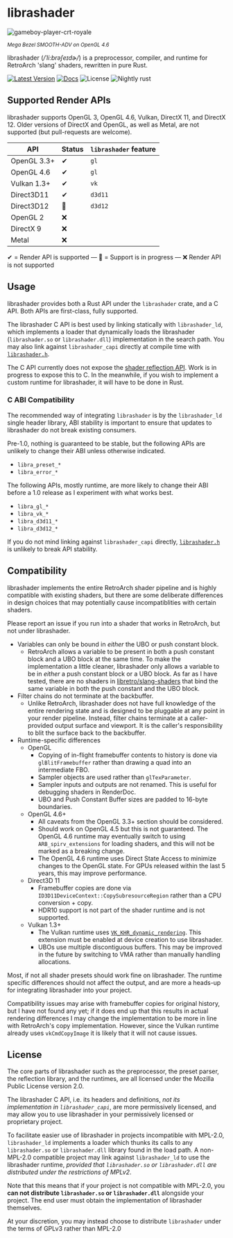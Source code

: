 # librashader

![gameboy-player-crt-royale](https://user-images.githubusercontent.com/1000503/211993121-2ec1f6f0-445b-4b47-8612-291a4eab5d15.png)

<small>*Mega Bezel SMOOTH-ADV on OpenGL 4.6*</small>

librashader (*/ˈli:brəʃeɪdɚ/*) is a preprocessor, compiler, and runtime for RetroArch 'slang' shaders, rewritten in pure Rust.

[![Latest Version](https://img.shields.io/crates/v/librashader.svg)](https://crates.io/crates/librashader) [![Docs](https://docs.rs/librashader/badge.svg)](https://docs.rs/librashader) ![License](https://img.shields.io/crates/l/librashader)
![Nightly rust](https://img.shields.io/badge/rust-nightly-orange.svg)

## Supported Render APIs
librashader supports OpenGL 3, OpenGL 4.6, Vulkan, DirectX 11, and DirectX 12.  Older versions
of DirectX and OpenGL, as well as Metal, are not supported (but pull-requests are welcome).

| **API**     | **Status** | **`librashader` feature** |
|-------------|------------|---------------------------|
| OpenGL 3.3+ | ✔          | `gl`                      |
| OpenGL 4.6  | ✔          | `gl`                      |
| Vulkan 1.3+ | ✔         | `vk`                      |
| Direct3D11  | ✔          | `d3d11`                   |
| Direct3D12  | 🚧         | `d3d12`                   |
| OpenGL 2    | ❌          |                           |
| DirectX 9   | ❌          |                           |
| Metal       | ❌          |                           |

✔ = Render API is supported &mdash; 🚧 =  Support is in progress &mdash; ❌ Render API is not supported
## Usage

librashader provides both a Rust API under the `librashader` crate, and a C API. Both APIs are first-class, fully supported.

The librashader C API is best used by linking statically with `librashader_ld`, which implements a loader that dynamically
loads the librashader (`librashader.so` or `librashader.dll`) implementation in the search path. You may also link against
`librashader_capi` directly at compile time with [`librashader.h`](https://github.com/SnowflakePowered/librashader/blob/master/include/librashader.h).

The C API currently does not expose the [shader reflection API](https://docs.rs/librashader/latest/librashader/reflect/index.html). Work 
is in progress to expose this to C. In the meanwhile, if you wish to implement a custom runtime for librashader, it will have to be done
in Rust.

### C ABI Compatibility
The recommended way of integrating `librashader` is by the `librashader_ld` single header library, ABI stability 
is important to ensure that updates to librashader do not break existing consumers.

Pre-1.0, nothing is guaranteed to be stable, but the following APIs are unlikely to change their ABI unless otherwise indicated.

* `libra_preset_*`
* `libra_error_*`

The following APIs, mostly runtime, are more likely to change their ABI before a 1.0 release as I experiment with what
works best.

* `libra_gl_*`
* `libra_vk_*`
* `libra_d3d11_*`
* `libra_d3d12_*`

If you do not mind linking against `librashader_capi` directly, [`librashader.h`](https://github.com/SnowflakePowered/librashader/blob/master/include/librashader.h)
is unlikely to break API stability. 

## Compatibility

librashader implements the entire RetroArch shader pipeline and is highly compatible with existing shaders,
but there are some deliberate differences in design choices that may potentially cause incompatiblities with certain
shaders.

Please report an issue if you run into a shader that works in RetroArch, but not under librashader.

* Variables can only be bound in *either* the UBO or push constant block.
  * RetroArch allows a variable to be present in both a push constant block and a UBO block at the same time. To make the 
    implementation a little cleaner, librashader only allows a variable to be in *either* a push constant block or a UBO
    block. As far as I have tested, there are no shaders in [libretro/slang-shaders](https://github.com/libretro/slang-shaders)
    that bind the same variable in both the push constant and the UBO block.
* Filter chains do not terminate at the backbuffer.
  * Unlike RetroArch, librashader does not have full knowledge of the entire rendering state and is designed to be pluggable
    at any point in your render pipeline. Instead, filter chains terminate at a caller-provided output surface and viewport. 
    It is the caller's responsibility to blit the surface back to the backbuffer.
* Runtime-specific differences
  * OpenGL
    * Copying of in-flight framebuffer contents to history is done via `glBlitFramebuffer` rather than drawing a quad into an intermediate FBO.
    * Sampler objects are used rather than `glTexParameter`.
    * Sampler inputs and outputs are not renamed. This is useful for debugging shaders in RenderDoc.
    * UBO and Push Constant Buffer sizes are padded to 16-byte boundaries.
  * OpenGL 4.6+
    * All caveats from the OpenGL 3.3+ section should be considered.
    * Should work on OpenGL 4.5 but this is not guaranteed. The OpenGL 4.6 runtime may eventually switch to using `ARB_spirv_extensions` for loading shaders, and this will not be marked as a breaking change.
    * The OpenGL 4.6 runtime uses Direct State Access to minimize changes to the OpenGL state. For GPUs released within the last 5 years, this may improve performance.
  * Direct3D 11
    * Framebuffer copies are done via `ID3D11DeviceContext::CopySubresourceRegion` rather than a CPU conversion + copy.
    * HDR10 support is not part of the shader runtime and is not supported.
  * Vulkan 1.3+
    * The Vulkan runtime uses [`VK_KHR_dynamic_rendering`](https://registry.khronos.org/vulkan/specs/1.3-extensions/man/html/VK_KHR_dynamic_rendering.html). This extension must be enabled at device creation to use librashader.
    * UBOs use multiple discontiguous buffers. This may be improved in the future by switching to VMA rather than manually handling allocations.

Most, if not all shader presets should work fine on librashader. The runtime specific differences should not affect the output,
and are more a heads-up for integrating librashader into your project.

Compatibility issues may arise with framebuffer copies for original history, but I have not found any yet; 
if it does end up that this results in actual rendering differences I may change the implementation to be more in line
with RetroArch's copy implementation. However, since the Vulkan runtime already uses `vkCmdCopyImage` it is likely that it will
not cause issues.

## License
The core parts of librashader such as the preprocessor, the preset parser, 
the reflection library, and the runtimes, are all licensed under the Mozilla Public License version 2.0.

The librashader C API, i.e. its headers and definitions, *not its implementation in `librashader_capi`*,
are more permissively licensed, and may allow you to use librashader in your permissively 
licensed or proprietary project.

To facilitate easier use of librashader in projects incompatible with MPL-2.0, `librashader_ld`
implements a loader which thunks its calls to any `librashader.so` or `librashader.dll`
library found in the load path. A non-MPL-2.0 compatible project may link against
`librashader_ld` to use the librashader runtime, *provided that `librashader.so` or `librashader.dll` 
are distributed under the restrictions of MPLv2*.

Note that this means that if your project is not compatible with MPL-2.0, you **can not distribute `librashader.so` or `librashader.dll`**
alongside your project. The end user must obtain the implementation of librashader themselves.

At your discretion, you may instead choose to distribute `librashader` under the terms of GPLv3 rather than MPL-2.0